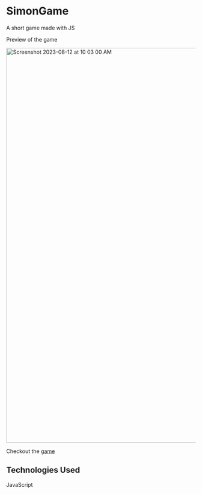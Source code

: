 # SimonGame
A short game made with JS

Preview of the game

<img width="1047" alt="Screenshot 2023-08-12 at 10 03 00 AM" src="https://github.com/Debasmit1/SimonGame/assets/51131353/5693a845-a927-435a-8ef6-34eb4ca02a06">

Checkout the [game](https://debasmit1.github.io/SimonGame/)

## Technologies Used
JavaScript
